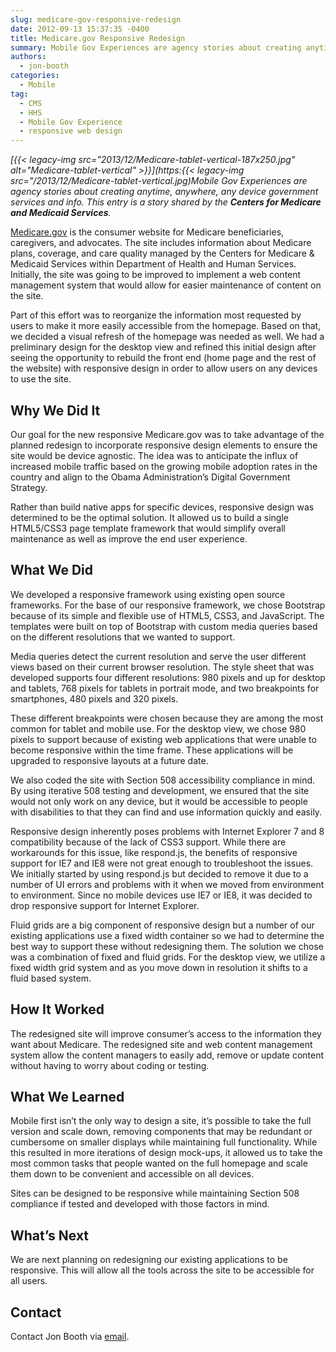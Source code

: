 ```yaml
---
slug: medicare-gov-responsive-redesign
date: 2012-09-13 15:37:35 -0400
title: Medicare.gov Responsive Redesign
summary: Mobile Gov Experiences are agency stories about creating anytime, anywhere, any device government services and info. This entry is a story shared by the Centers for Medicare and Medicaid Services. Medicare.gov is the consumer website for Medicare beneficiaries, caregivers, and advocates. The site includes information about Medicare plans, coverage, and care
authors:
  - jon-booth
categories:
  - Mobile
tag:
  - CMS
  - HHS
  - Mobile Gov Experience
  - responsive web design
---
```


_[{{< legacy-img src="2013/12/Medicare-tablet-vertical-187x250.jpg" alt="Medicare-tablet-vertical" >}}](https:{{< legacy-img src="/2013/12/Medicare-tablet-vertical.jpg)Mobile Gov Experiences are agency stories about creating anytime, anywhere, any device government services and info. This entry is a story shared by the **Centers for Medicare and Medicaid Services**._

<a href="http://www.medicare.gov" rel="nofollow">Medicare.gov</a> is the consumer website for Medicare beneficiaries, caregivers, and advocates. The site includes information about Medicare plans, coverage, and care quality managed by the Centers for Medicare & Medicaid Services within Department of Health and Human Services. Initially, the site was going to be improved to implement a web content management system that would allow for easier maintenance of content on the site.

Part of this effort was to reorganize the information most requested by users to make it more easily accessible from the homepage. Based on that, we decided a visual refresh of the homepage was needed as well. We had a preliminary design for the desktop view and refined this initial design after seeing the opportunity to rebuild the front end (home page and the rest of the website) with responsive design in order to allow users on any devices to use the site.

## Why We Did It

Our goal for the new responsive Medicare.gov was to take advantage of the planned redesign to incorporate responsive design elements to ensure the site would be device agnostic. The idea was to anticipate the influx of increased mobile traffic based on the growing mobile adoption rates in the country and align to the Obama Administration’s Digital Government Strategy.

Rather than build native apps for specific devices, responsive design was determined to be the optimal solution. It allowed us to build a single HTML5/CSS3 page template framework that would simplify overall maintenance as well as improve the end user experience.

## What We Did

We developed a responsive framework using existing open source frameworks. For the base of our responsive framework, we chose Bootstrap because of its simple and flexible use of HTML5, CSS3, and JavaScript. The templates were built on top of Bootstrap with custom media queries based on the different resolutions that we wanted to support.

Media queries detect the current resolution and serve the user different views based on their current browser resolution. The style sheet that was developed supports four different resolutions: 980 pixels and up for desktop and tablets, 768 pixels for tablets in portrait mode, and two breakpoints for smartphones, 480 pixels and 320 pixels.

These different breakpoints were chosen because they are among the most common for tablet and mobile use. For the desktop view, we chose 980 pixels to support because of existing web applications that were unable to become responsive within the time frame. These applications will be upgraded to responsive layouts at a future date.

We also coded the site with Section 508 accessibility compliance in mind. By using iterative 508 testing and development, we ensured that the site would not only work on any device, but it would be accessible to people with disabilities to that they can find and use information quickly and easily.

Responsive design inherently poses problems with Internet Explorer 7 and 8 compatibility because of the lack of CSS3 support. While there are workarounds for this issue, like respond.js, the benefits of responsive support for IE7 and IE8 were not great enough to troubleshoot the issues. We initially started by using respond.js but decided to remove it due to a number of UI errors and problems with it when we moved from environment to environment. Since no mobile devices use IE7 or IE8, it was decided to drop responsive support for Internet Explorer.

Fluid grids are a big component of responsive design but a number of our existing applications use a fixed width container so we had to determine the best way to support these without redesigning them. The solution we chose was a combination of fixed and fluid grids. For the desktop view, we utilize a fixed width grid system and as you move down in resolution it shifts to a fluid based system.

## How It Worked

The redesigned site will improve consumer’s access to the information they want about Medicare. The redesigned site and web content management system allow the content managers to easily add, remove or update content without having to worry about coding or testing.

## What We Learned

Mobile first isn’t the only way to design a site, it’s possible to take the full version and scale down, removing components that may be redundant or cumbersome on smaller displays while maintaining full functionality. While this resulted in more iterations of design mock-ups, it allowed us to take the most common tasks that people wanted on the full homepage and scale them down to be convenient and accessible on all devices.

Sites can be designed to be responsive while maintaining Section 508 compliance if tested and developed with those factors in mind.

## What&#8217;s Next

We are next planning on redesigning our existing applications to be responsive. This will allow all the tools across the site to be accessible for all users.

## Contact

Contact Jon Booth via [email](mailto:jon.booth@cms.hhs.gov).